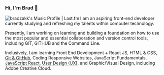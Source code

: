 ### Hi, I'm Brad 👋

<a href="https://www.last.fm/user/bradzakk" target="_blank"><img align="left" width="#" height="#" src="https://lastfm.freetls.fastly.net/i/u/avatar170s/7e6ff7c844f8d18fb05e21245815f897.png" alt="bradzakk's Music Profile | Last.fm"></a>I am an aspiring front-end developer currently studying and refreshing my talents within computer technology.

Presently, I am working on learning and building a foundation on how to use the most popular and essential collaboration and version control tools, including GIT, GITHUB and the Command Line.

Inclusively, I am learning Front End Development + React JS, HTML & CSS, [Git & GitHub](https://www.youtube.com/watch?v=RGOj5yH7evk "Crash Course"), Coding Responsive Websites, JavaScript Fundamentals, [JavaScript React](https://reactjs.org/tutorial/tutorial.html "Tutorial"), [User Design (UX)](https://www.youtube.com/watch?v=A_BnFSHNRaU "Crash Course"), and Graphic/Visual Design, including Adobe Creative Cloud.

<!-- I am also working on my website to showcase my portfolio: https://tapedeck.ca -->

<!--
**bradzakk/bradzakk** is a ✨ _special_ ✨ repository because its `README.md` (this file) appears on your GitHub profile.

Here are some ideas to get you started:

- 🔭 I’m currently working on ...
- 🌱 I’m currently learning ...
- 👯 I’m looking to collaborate on ...
- 🤔 I’m looking for help with ...
- 💬 Ask me about ...
- 📫 How to reach me: ...
- 😄 Pronouns: ...
- ⚡ Fun fact: ...
-->

